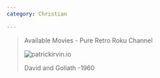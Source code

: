 ```yaml
---
category: Christian

---
```

> Available Movies - Pure Retro Roku Channel
>
> ![patrickirvin.io](/assets/images/davidandgoliath1960_poster209x209.png)
>
> David and Goliath -1960